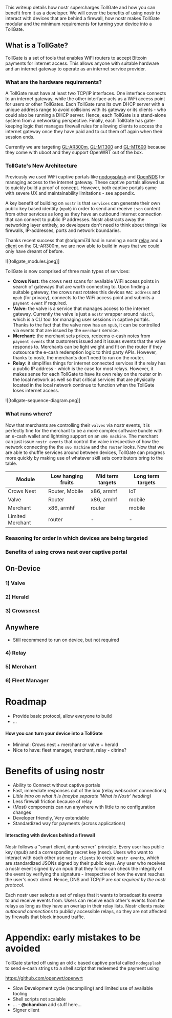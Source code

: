 
This writeup details how nostr supercharges TollGate and how you can benefit from it as a developer. We will cover the benefits of using nostr to interact with devices that are behind a firewall, how nostr makes TollGate modular and the minimum requirements for turning 
your device into a TollGate.

##  What is a TollGate?

TollGate is a set of tools that enables WiFi routers to accept Bitcoin payments for internet access. This allows anyone with suitable hardware and an internet gateway to operate as an internet service provider.

### What are the hardware requirements?

A TollGate must have at least two TCP/IP interfaces. One interface connects to an internet gateway, while the other interface acts as a WiFi access point for users or other TollGates. Each TollGate runs its own DHCP server with a unique address range to avoid collisions with its gateway or its clients - who could also be running a DHCP server. Hence, each TollGate is a stand-alone system from a networking perspective. Finally, each TollGate has gate-keeping logic that manages firewall rules for allowing clients to access the internet gateway once they have paid and to cut them off again when their session ends.

Currently we are targeting [GL-AR300m](https://www.gl-inet.com/products/gl-ar300m/), [GL-MT300](https://www.gl-inet.com/products/gl-mt3000/?utm_source=website&utm_medium=menubar) and [GL-MT600](https://www.gl-inet.com/products/gl-mt6000/) because they come with uboot and they support OpenWRT out of the box.

### TollGate's New Architecture

Previously we used WiFi captive portals like [nodogsplash](https://github.com/nodogsplash/nodogsplash) and [OpenNDS](https://github.com/openNDS/openNDS) for managing access to the internet gateway. These captive portals allowed us to quickly build a proof of concept. However, both captive portals came with severe UX and maintainability limitations - see appendix.

A key benefit of building on `nostr` is that `services` can generate their own public key based identity (`npub`) in order to send and receive `json` content from other services as long as they have an outbound internet connection that can connect to public IP addresses. Nostr abstracts away the networking layer entirely, so developers don't need to think about things like firewalls, IP-addresses, ports and network boundaries.

Thanks recent success that @origami74 had in running a nostr [relay](https://github.com/fiatjaf/khatru) and a [client](https://github.com/OpenTollGate/tollgate-module-valve-go) on the GL-AR300m, we are now able to build in ways that we could only have dreamt of before. 


![[tollgate_modules.jpeg]]

TollGate is now comprised of three main types of services:

* **Crows Nest:** the crows nest scans for available WiFi access points in search of gateways that are worth connecting to. Upon finding a suitable gateway, the crows nest rotates this devices `MAC address` and `npub` (for privacy), connects to the WiFi access point and submits a `payment event` if required.
* **Valve:** the valve is a service that manages access to the internet gateway. Currently the valve is just a `nostr` wrapper around `ndsctl`, which is a CLI tool for managing user sessions in captive portals. Thanks to the fact that the valve now has an `npub`, it can be controlled via events that are issued by the `merchant` service.
* **Merchant:** the merchant sets prices, redeems e-cash notes from `payment events` that customers issued and it issues events that the valve responds to. Merchants can be light weight and fit on the router if they outsource the e-cash redemption logic to third party APIs. However, thanks to nostr, the merchants don't need to run on the router.
* **Relay:** it simplifies things for internet connected services if the relay has a public IP address - which is the case for most relays. However, it makes sense for each TollGate to have its own relay on the router or in the local network as well so that critical services that are physically located in the local network continue to function when the TollGate loses internet access.

![[tollgate-sequence-diagram.png]]

### What runs where?

Now that merchants are controlling their `valves` via nostr events, it is perfectly fine for the merchant to be a more complex software bundle with an e-cash wallet and lightning support on an `x86 machine`. The merchant can just issue `nostr events` that control the valve irrespective of how the network connecting the the `x86 machine` and the `router` looks. Now that we are able to shuffle services around between devices, TollGate can progress more quickly by making use of whatever skill sets contributors bring to the table.

| Module           | Low hanging fruits | Mid term targets | Long term targets |
| ---------------- | ------------------ | ---------------- | ----------------- |
| Crows Nest       | Router, Mobile     | x86, armhf       | IoT               |
| Valve            | Router             | x86, armhf       | mobile            |
| Merchant         | x86, armhf         | router           | mobile            |
| Limited Merchant | router             | -                | -                 |

### Reasoning for order in which devices are being targeted

### Benefits of using crows nest over captive portal





## On-Device
### 1) Valve
### 2) Herald
### 3) Crowsnest

## Anywhere
- Still recommend to run on device, but not required
### 4) Relay
### 5) Merchant
### 6) Fleet Manager


# Roadmap
- Provide basic protocol, allow everyone to build
- ...

#### How you can turn your device into a TollGate

* Minimal: Crows nest + merchant or valve + herald
* Nice to have: fleet manager, merchant, relay - citrine?

# Benefits of using nostr
- Ability to Connect without captive portals
- Fast, immediate responses out of the box (relay websocket connections)
- *Little intro on what it is (maybe separate 'What is Nostr' heading)*
- Less firewall friction because of relay
- (Most) components can run anywhere with little to no configuration changes
- Developer friendly, Very extendable
- Standardized way for payments (across applications) 

#### Interacting with  devices behind a firewall

Nostr follows a "smart client, dumb server" principle. Every user has public key (npub) and a corresponding secret key (nsec). Users who want to interact with each other use `nostr clients` to create `nostr events`, which are standardized JSONs signed by their public keys. Any user who receives a nostr event signed by an npub that they follow can check the integrity of the event by verifying the signature - irrespective of how the event reaches the user's nostr client. Hence, DNS and TCP/IP are *not required by the nostr protocol*. 

Each nostr user selects a set of relays that it wants to broadcast its events to and receive events from. Users can receive each other's events from the relays as long as they have an overlap in their relay lists. Nostr clients make *outbound connections* to publicly accessible relays, so they are not affected by firewalls that block inbound traffic.







# Appendix: early mistakes to be avoided
TollGate started off using an old `c` based captive portal called `nodogsplash` to send e-cash strings to a shell script that redeemed the payment using 

https://github.com/openwrt/openwrt



- Slow Development cycle (recompiling) and limited use of available tooling
- Shell scripts not scalable
- ... - **@chandran** add stuff here...
- Signer client


